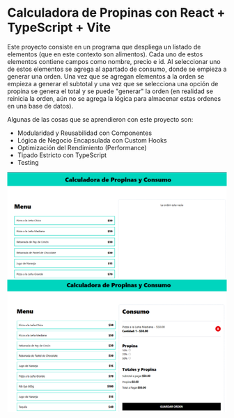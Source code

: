 # Calculadora de Propinas con React + TypeScript + Vite

Este proyecto consiste en un programa que despliega un listado de elementos (que en este contexto son alimentos). Cada uno de estos elementos contiene campos como nombre, precio e id. Al seleccionar uno de estos elementos se agrega al apartado de consumo, donde se empieza a generar una orden. Una vez que se agregan elementos a la orden se empieza a generar el subtotal y una vez que se selecciona una opción de propina se genera el total y se puede "generar" la orden (en realidad se reinicia la orden, aún no se agrega la lógica para almacenar estas ordenes en una base de datos). 

Algunas de las cosas que se aprendieron con este proyecto son:

- Modularidad y Reusabilidad con Componentes
- Lógica de Negocio Encapsulada con Custom Hooks
- Optimización del Rendimiento (Performance)
- Tipado Estricto con TypeScript
- Testing

![Interfaz Inicial](https://github.com/ReploidGI0/calc_propinas/blob/main/images/interfaz_propina1.PNG "Interfaz Inicial")
![Interfaz Con Producto Agregado](https://github.com/ReploidGI0/calc_propinas/blob/main/images/interfaz_propina2.PNG "Interfaz Con Producto Agregado")



